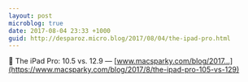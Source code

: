 ```yaml
---
layout: post
microblog: true
date: 2017-08-04 23:33 +1000
guid: http://desparoz.micro.blog/2017/08/04/the-ipad-pro.html
---
```

🔗 The iPad Pro: 10.5 vs. 12.9 — [www.macsparky.com/blog/2017...](https://www.macsparky.com/blog/2017/8/the-ipad-pro-105-vs-129)

